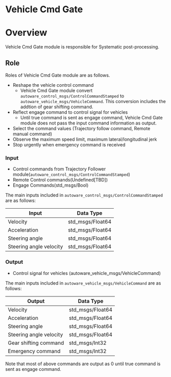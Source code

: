 # Vehicle Cmd Gate

# Overview

Vehicle Cmd Gate module is responsible for Systematic post-processing.

## Role

Roles of Vehicle Cmd Gate module are as follows.

- Reshape the vehicle control command
  - Vehicle Cmd Gate module convert `autoware_control_msgs/ControlCommandStamped` to `autoware_vehicle_msgs/VehicleCommand`. This conversion includes the addtion of gear shifting command.
- Reflect engage command to control signal for vehicles
  - Until true command is sent as engage command, Vehicle Cmd Gate module does not pass the input command information as output.
- Select the command values (Trajectory follow command, Remote manual command)
- Observe the maximum speed limit, maximum lateral/longitudinal jerk
- Stop urgently when emergency command is received

### Input

- Control commands from Trajectory Follower module(`autoware_control_msgs/ControlCommandStamped`)
- Remote Control commands(Undefined[TBD])
- Engage Commands(std_msgs/Bool)

The main inputs included in `autoware_control_msgs/ControlCommandStamped` are as follows:

| Input                   | Data Type        |
| ----------------------- | ---------------- |
| Velocity                | std_msgs/Float64 |
| Acceleration            | std_msgs/Float64 |
| Steering angle          | std_msgs/Float64 |
| Steering angle velocity | std_msgs/Float64 |

### Output

- Control signal for vehicles (autoware_vehicle_msgs/VehicleCommand)

The main inputs included in `autoware_vehicle_msgs/VehicleCommand` are as follows:

| Output                  | Data Type        |
| ----------------------- | ---------------- |
| Velocity                | std_msgs/Float64 |
| Acceleration            | std_msgs/Float64 |
| Steering angle          | std_msgs/Float64 |
| Steering angle velocity | std_msgs/Float64 |
| Gear shifting command   | std_msgs/Int32   |
| Emergency command       | std_msgs/Int32   |

Note that most of above commands are output as 0 until true command is sent as engage command.
